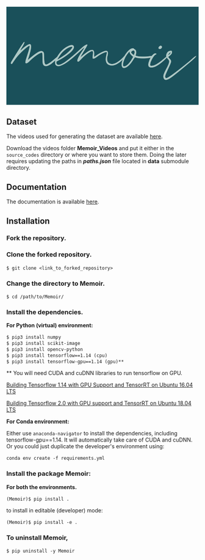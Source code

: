 ![](./images/Logo.jpg)

## Dataset

The videos used for generating the dataset are available [here](https://drive.google.com/open?id=1JgnDgGsDxWffh41VOcvSjVLrFJVxZdCp).

Download the videos folder **Memoir_Videos** and put it either in the `source_codes` directory or where you want to store them. Doing the later requires updating the paths in ***paths.json*** file located in **data** submodule directory.

## Documentation

The documentation is available [here](https://andy6975.github.io/Memoir/).

## Installation

### Fork the repository.

### Clone the forked repository.
```
$ git clone <link_to_forked_repository>
```

### Change the directory to Memoir.
```
$ cd /path/to/Memoir/
```

### Install the dependencies.

**For Python (virtual) environment:**
```
$ pip3 install numpy
$ pip3 install scikit-image
$ pip3 install opencv-python
$ pip3 install tensorflow==1.14 (cpu)
$ pip3 install tensorflow-gpu==1.14 (gpu)**
```
** You will need CUDA and cuDNN libraries to run tensorflow on GPU.

[Building Tensorflow 1.14 with GPU Support and TensorRT on Ubuntu 16.04 LTS](https://medium.com/analytics-vidhya/building-tensorflow-1-14-with-gpu-support-and-tensorrt-on-ubuntu-16-04-84bbd356e03)

[Building Tensorflow 2.0 with GPU support and TensorRT on Ubuntu 18.04 LTS](https://medium.com/analytics-vidhya/building-tensorflow-2-0-with-gpu-support-and-tensorrt-on-ubuntu-18-04-lts-part-1-e04ce41f885c)

**For Conda environment:**

Either use `anaconda-navigator` to install the dependencies, including tensorflow-gpu==1.14. It will automatically take care of CUDA and cuDNN. Or you could just duplicate the developer's environment using:
```
conda env create -f requirements.yml
```
### Install the package Memoir:

**For both the environments.**
```
(Memoir)$ pip install .
```
to install in editable (developer) mode:
```
(Memoir)$ pip install -e .
```

### To uninstall Memoir,
```
$ pip uninstall -y Memoir
```
